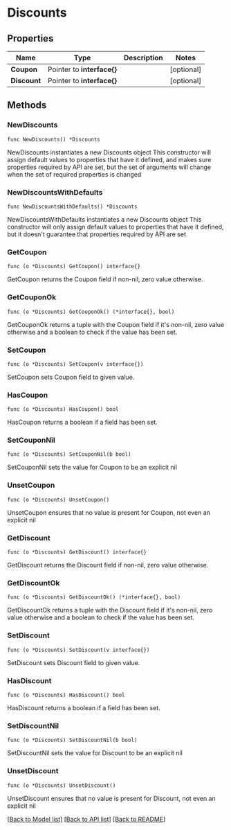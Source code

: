 # Discounts

## Properties

Name | Type | Description | Notes
------------ | ------------- | ------------- | -------------
**Coupon** | Pointer to **interface{}** |  | [optional] 
**Discount** | Pointer to **interface{}** |  | [optional] 

## Methods

### NewDiscounts

`func NewDiscounts() *Discounts`

NewDiscounts instantiates a new Discounts object
This constructor will assign default values to properties that have it defined,
and makes sure properties required by API are set, but the set of arguments
will change when the set of required properties is changed

### NewDiscountsWithDefaults

`func NewDiscountsWithDefaults() *Discounts`

NewDiscountsWithDefaults instantiates a new Discounts object
This constructor will only assign default values to properties that have it defined,
but it doesn't guarantee that properties required by API are set

### GetCoupon

`func (o *Discounts) GetCoupon() interface{}`

GetCoupon returns the Coupon field if non-nil, zero value otherwise.

### GetCouponOk

`func (o *Discounts) GetCouponOk() (*interface{}, bool)`

GetCouponOk returns a tuple with the Coupon field if it's non-nil, zero value otherwise
and a boolean to check if the value has been set.

### SetCoupon

`func (o *Discounts) SetCoupon(v interface{})`

SetCoupon sets Coupon field to given value.

### HasCoupon

`func (o *Discounts) HasCoupon() bool`

HasCoupon returns a boolean if a field has been set.

### SetCouponNil

`func (o *Discounts) SetCouponNil(b bool)`

 SetCouponNil sets the value for Coupon to be an explicit nil

### UnsetCoupon
`func (o *Discounts) UnsetCoupon()`

UnsetCoupon ensures that no value is present for Coupon, not even an explicit nil
### GetDiscount

`func (o *Discounts) GetDiscount() interface{}`

GetDiscount returns the Discount field if non-nil, zero value otherwise.

### GetDiscountOk

`func (o *Discounts) GetDiscountOk() (*interface{}, bool)`

GetDiscountOk returns a tuple with the Discount field if it's non-nil, zero value otherwise
and a boolean to check if the value has been set.

### SetDiscount

`func (o *Discounts) SetDiscount(v interface{})`

SetDiscount sets Discount field to given value.

### HasDiscount

`func (o *Discounts) HasDiscount() bool`

HasDiscount returns a boolean if a field has been set.

### SetDiscountNil

`func (o *Discounts) SetDiscountNil(b bool)`

 SetDiscountNil sets the value for Discount to be an explicit nil

### UnsetDiscount
`func (o *Discounts) UnsetDiscount()`

UnsetDiscount ensures that no value is present for Discount, not even an explicit nil

[[Back to Model list]](../README.md#documentation-for-models) [[Back to API list]](../README.md#documentation-for-api-endpoints) [[Back to README]](../README.md)


